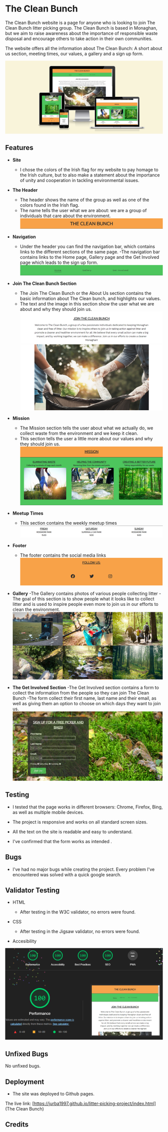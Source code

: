 # The Clean Bunch

The Clean Bunch website is a page for anyone who is looking to join The Clean Bunch litter picking group. 
The Clean Bunch is based in Monaghan, but we aim to raise awareness about the importance of responsible waste disposal and encourage others to take action in their own communities.

The website offers all the information about The Clean Bunch: A short about us section, meeting times, our values, a gallery and a sign up form.

![screenshot of the amiresponsive site](assets/images/amiresponsive.png)

## Features

- **Site**
    - I chose the colors of the Irish flag for my website to pay homage to the Irish culture, but to also make a statement about the importance of unity and cooperation in tackling environmental issues.

- **The Header** 
    - The header shows the name of the group as well as one of the colors found in the Irish flag.
    - The name tells the user what we are about: we are a group of individuals that care about the environment.
![screenshot of the header](assets/images/header.png)

- **Navigation**
    - Under the header you can find the navigation bar, which contains links to the different sections of the same page.
    -The navigation bar contains links to the Home page, Gallery page and the Get Involved page which leads to the sign up form.
![screenshot of the navigation bar](assets/images/navigation.png)

- **Join The Clean Bunch Section**
    - The Join The Clean Bunch or the About Us section contains the basic information about The Clean bunch, and highlights our values.
    - The text and the image in this section show the user what we are about and why they should join us.
![screenshot of the about us section](assets/images/aboutus.png)
![screenshot of the main image](assets/images/aboutusimg.png)

- **Mission**
    - The Mission section tells the user about what we actually do, we collect waste from the environment and we keep it clean.
    - This section tells the user a little more about our values and why they should join us.
![screenshot of the Mission section of the page](assets/images/mission.png)

- **Meetup Times**
    - This section contains the weekly meetup times
![screenshot of the meetup times section](assets/images/times.png)

- **Footer**
    - The footer contains the social media links
![screenshot of the footer of the page](assets/images/footer.png)

- **Gallery**
    -The Gallery contains photos of various people collecting litter
    -The goal of this section is to show people what it looks like to collect litter and is used to inspire people even more to join us in our efforts to clean the environment.
![screenshot of the gallery](assets/images/gallery.png)

- **The Get Involved Section**
    -The Get Involved section contains a form to collect the information from the people so they can join The Clean Bunch
    -The form collect their first name, last name and their email, as well as giving them an option to choose on which days they want to join us.
![screenshot of the signup form](assets/images/signup.png)

## Testing

- I tested that the page works in different browsers: Chrome, Firefox, Bing, as well as multiple mobile devices.

- The project is responsive and works on all standard screen sizes.

- All the text on the site is readable and easy to understand.

- I've confirmed that the form works as intended .

## Bugs 

- I've had no major bugs while creating the project. Every problem I've encountered was solved with a quick google search.

## Validator Testing

- HTML
    - After testing in the W3C validator, no errors were found.

- CSS
    - After testing in the Jigsaw validator, no errors were found.

- Accesibility

![screenshot of the lighthouse results](assets/images/lighthouse.png)

## Unfixed Bugs

No unfixed bugs.

## Deployment
- The site was deployed to Github pages.

The live link: [https://jurba1997.github.io/litter-picking-project/index.html] (The Clean Bunch)

## Credits
